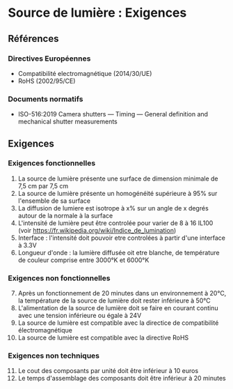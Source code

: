 # Source de lumière : Exigences

## Références  
### Directives Européennes  
- Compatibilité electromagnétique (2014/30/UE)  
- RoHS  (2002/95/CE)  
### Documents normatifs  
- ISO-516:2019 Camera shutters — Timing — General definition and mechanical shutter measurements

## Exigences

### Exigences fonctionnelles

1. La source de lumière présente une surface de dimension minimale de 7,5 cm par 7,5 cm
2. La source de lumière présente un homogénéité supérieure à 95% sur l'ensemble de sa surface
3. La diffusion de lumiere est isotrope à x% sur un angle de x degrés autour de la normale à la surface
4. L'intensité de lumière peut être controlée pour varier de 8 à 16 IL100 (voir https://fr.wikipedia.org/wiki/Indice_de_lumination)
5. Interface : l'intensité doit pouvoir etre controlées à partir d'une interface à 3.3V
6. Longueur d'onde : la lumière diffusée oit etre blanche, de température de couleur comprise entre 3000°K et 6000°K
   

### Exigences non fonctionnelles
7. Après un fonctionnement de 20 minutes dans un environnement à 20°C, la température de la source de lumière doit rester inférieure à 50°C
8. L'alimentation de la source de lumière doit se faire en courant continu avec une tension inférieure ou égale à 24V
9. La source de lumière est compatible avec la directice de compatibilité électromagnétique
10. La source de lumière est compatible avec la directive RoHS

### Exigences non techniques
11. Le cout des composants par unité doit être inférieur à 10 euros
12. Le temps d'assemblage des composants doit être inférieur à 20 minutes
